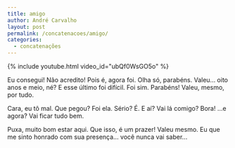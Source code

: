 ```yaml
---
title: amigo
author: André Carvalho
layout: post
permalink: /concatenacoes/amigo/
categories:
  - concatenações
---
```


{% include youtube.html video_id="ubQf0WsGO5o" %}

Eu consegui! Não acredito! Pois é, agora foi. Olha só, parabéns. Valeu... oito anos e meio, né? E esse último foi difícil. Foi sim. Parabéns! Valeu, mesmo, por tudo.

Cara, eu tô mal. Que pegou? Foi ela. Sério? É. E aí? Vai lá comigo? Bora! ...e agora? Vai ficar tudo bem.

Puxa, muito bom estar aqui. Que isso, é um prazer! Valeu mesmo. Eu que me sinto honrado com sua presença... você nunca vai saber...
